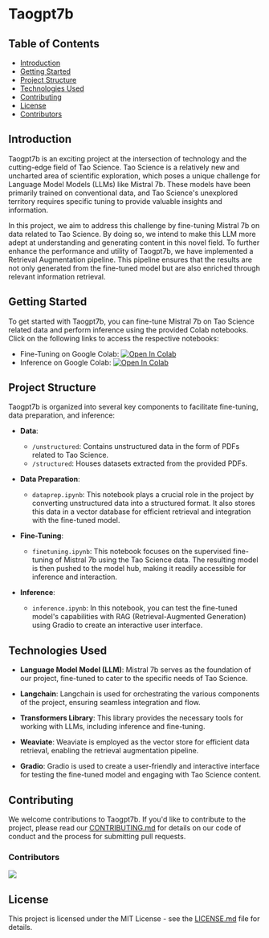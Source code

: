 # Taogpt7b

## Table of Contents

- [Introduction](#introduction)
- [Getting Started](#getting-started)
- [Project Structure](#project-structure)
- [Technologies Used](#technologies-used)
- [Contributing](#contributing)
- [License](#license)
- [Contributors](#contributors)

## Introduction

Taogpt7b is an exciting project at the intersection of technology and the cutting-edge field of Tao Science. Tao Science is a relatively new and uncharted area of scientific exploration, which poses a unique challenge for Language Model Models (LLMs) like Mistral 7b. These models have been primarily trained on conventional data, and Tao Science's unexplored territory requires specific tuning to provide valuable insights and information.

In this project, we aim to address this challenge by fine-tuning Mistral 7b on data related to Tao Science. By doing so, we intend to make this LLM more adept at understanding and generating content in this novel field. To further enhance the performance and utility of Taogpt7b, we have implemented a Retrieval Augmentation pipeline. This pipeline ensures that the results are not only generated from the fine-tuned model but are also enriched through relevant information retrieval.

## Getting Started

To get started with Taogpt7b, you can fine-tune Mistral 7b on Tao Science related data and perform inference using the provided Colab notebooks. Click on the following links to access the respective notebooks:

- Fine-Tuning on Google Colab: [![Open In Colab](https://colab.research.google.com/assets/colab-badge.svg)](https://colab.research.google.com/github/agencyxr/taogpt7B/blob/main/finetuning.ipynb)
- Inference on Google Colab: [![Open In Colab](https://colab.research.google.com/assets/colab-badge.svg)](https://colab.research.google.com/github/agencyxr/taogpt7B/blob/main/inference.ipynb)

## Project Structure

Taogpt7b is organized into several key components to facilitate fine-tuning, data preparation, and inference:

- **Data**:
  - `/unstructured`: Contains unstructured data in the form of PDFs related to Tao Science.
  - `/structured`: Houses datasets extracted from the provided PDFs.

- **Data Preparation**:
  - `dataprep.ipynb`: This notebook plays a crucial role in the project by converting unstructured data into a structured format. It also stores this data in a vector database for efficient retrieval and integration with the fine-tuned model.

- **Fine-Tuning**:
  - `finetuning.ipynb`: This notebook focuses on the supervised fine-tuning of Mistral 7b using the Tao Science data. The resulting model is then pushed to the model hub, making it readily accessible for inference and interaction.

- **Inference**:
  - `inference.ipynb`: In this notebook, you can test the fine-tuned model's capabilities with RAG (Retrieval-Augmented Generation) using Gradio to create an interactive user interface.

## Technologies Used

- **Language Model Model (LLM)**: Mistral 7b serves as the foundation of our project, fine-tuned to cater to the specific needs of Tao Science.

- **Langchain**: Langchain is used for orchestrating the various components of the project, ensuring seamless integration and flow.

- **Transformers Library**: This library provides the necessary tools for working with LLMs, including inference and fine-tuning.

- **Weaviate**: Weaviate is employed as the vector store for efficient data retrieval, enabling the retrieval augmentation pipeline.

- **Gradio**: Gradio is used to create a user-friendly and interactive interface for testing the fine-tuned model and engaging with Tao Science content.

## Contributing

We welcome contributions to Taogpt7b. If you'd like to contribute to the project, please read our [CONTRIBUTING.md](CONTRIBUTING.md) for details on our code of conduct and the process for submitting pull requests.

### Contributors
<a href="https://github.com/agencyxr/taogpt7B/graphs/contributors">
  <img src="https://contrib.rocks/image?repo=agencyxr/taogpt7B" />
</a>

## License

This project is licensed under the MIT License - see the [LICENSE.md](LICENSE.md) file for details.
